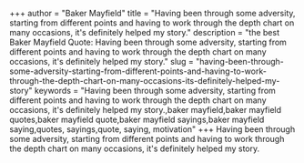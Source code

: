 +++
author = "Baker Mayfield"
title = "Having been through some adversity, starting from different points and having to work through the depth chart on many occasions, it's definitely helped my story."
description = "the best Baker Mayfield Quote: Having been through some adversity, starting from different points and having to work through the depth chart on many occasions, it's definitely helped my story."
slug = "having-been-through-some-adversity-starting-from-different-points-and-having-to-work-through-the-depth-chart-on-many-occasions-its-definitely-helped-my-story"
keywords = "Having been through some adversity, starting from different points and having to work through the depth chart on many occasions, it's definitely helped my story.,baker mayfield,baker mayfield quotes,baker mayfield quote,baker mayfield sayings,baker mayfield saying,quotes, sayings,quote, saying, motivation"
+++
Having been through some adversity, starting from different points and having to work through the depth chart on many occasions, it's definitely helped my story.
